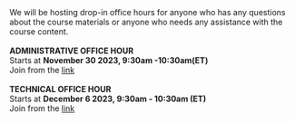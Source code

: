 <div>
We will be hosting drop-in office hours for anyone who has any questions about the course materials or anyone who needs any assistance with the course content.
<br/>
<br/>
<b> ADMINISTRATIVE OFFICE HOUR</b>
<br/>
Starts at <b>November 30 2023,  9:30am -10:30am(ET) </b> </br> 
Join from the  <a target="_blank" href={{site.data.course.LiveSessions.admin_office_hour.link}}>link</a><br/>

<br/>
<b>TECHNICAL OFFICE HOUR</b>
<br/>
Starts at <b>December 6 2023,  9:30am - 10:30am (ET)</b></br>
Join from the <a target="_blank" href={{site.data.course.LiveSessions.tech_office_hour.link}}>link</a><br/>
